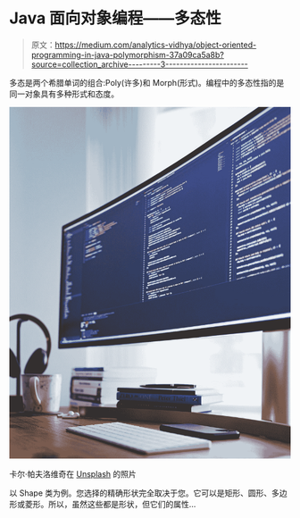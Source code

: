 # Java 面向对象编程——多态性

> 原文：<https://medium.com/analytics-vidhya/object-oriented-programming-in-java-polymorphism-37a09ca5a8b?source=collection_archive---------3----------------------->

多态是两个希腊单词的组合:Poly(许多)和 Morph(形式)。编程中的多态性指的是同一对象具有多种形式和态度。

![](img/dc51e963fe2cedf93c7221b41b8e84d8.png)

卡尔·帕夫洛维奇在 [Unsplash](https://unsplash.com?utm_source=medium&utm_medium=referral) 的照片

以 Shape 类为例。您选择的精确形状完全取决于您。它可以是矩形、圆形、多边形或菱形。所以，虽然这些都是形状，但它们的属性…